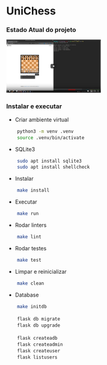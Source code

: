 # UniChess

### Estado Atual do projeto

[<img src="art/youtube.png" width="50%">](https://youtu.be/bj4vwHOVqo8)

### Instalar e executar

- Criar ambiente virtual

```bash
    python3 -m venv .venv
    source .venv/bin/activate
```

- SQLite3

```bash
    sudo apt install sqlite3
    sudo apt install shellcheck
```

- Instalar

```bash
    make install
```

- Executar

```bash
    make run
```

- Rodar linters

```bash
    make lint
```

- Rodar testes

```bash
    make test
```

- Limpar e reinicializar

```bash
    make clean
```

- Database

```bash
    make initdb

    flask db migrate
    flask db upgrade

    flask createadb
    flask createadmin
    flask createuser
    flask listusers
```
